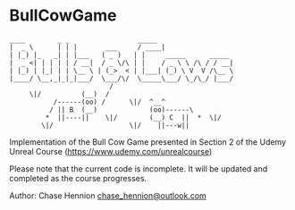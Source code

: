 # BullCowGame

    ____        _ _                 _____
    |  _ \      | | |       ___     / ____|
    | |_) |_   _| | |___   ( _ )   | |     _____      _____
    |  _ <| | | | | / __|  / _ \/\ | |    / _ \ \ /\ / / __|
    | |_) | |_| | | \__ \ | (_>  < | |___| (_) \ V  V /\__ \
    |____/ \__,_|_|_|___/  \___/\/  \_____\___/ \_/\_/ |___/
                             /
         \|/          (__)  /
               /------(oo) /      \|/  ^__^
              / || B  (__)             (oo)------\
             *  ||----||    \|/        (__) C  ||  *  \|/
            \|/                   \|/    ||---w||

Implementation of the Bull Cow Game presented in Section 2 of the Udemy Unreal Course (https://www.udemy.com/unrealcourse)

Please note that the current code is incomplete. It will be updated and completed as the course progresses.

Author: Chase Hennion <chase_hennion@outlook.com>
